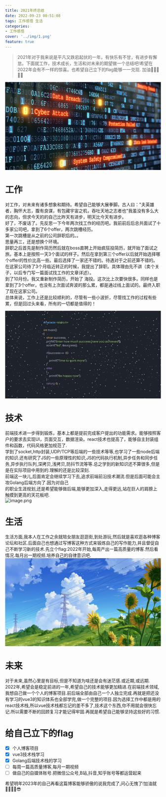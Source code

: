 ```yaml
---
title: 2021年终总结
date: 2022-09-23 00:51:08
tags: 工作感悟 生活
categories:
- 工作感悟
cover: '../img/1.png'
feature: true
---
```




> 2021年对于我来说是平凡又跌宕起伏的一年，有快乐有不甘，有进步有懈怠。下面就工作，技术成长，生活和对未来的期望做一个总结吧!希望在2022年会有不一样的惊喜。也希望自己立下的flag能够一一兑现. 
> 加油🐱‍💻🎈🎈🎈

![image.png](../img/5.png)
<a name="FKyNF"></a>
# 工作

对工作，对未来有诸多想象和期待。希望自己能够大展拳脚。古人曰："夫英雄者，胸怀大志，腹有良谋，有包藏宇宙之机，吞吐天地之志者也"我虽没有多么大的志向，但求今天的的自己比昨天有进步，明天比今天有进步。<br />
好了，不废话了。先反思一下今年两次找工作的经历吧。我前前后后总共面试了十多家公司吧，拿到了6个offer，两次跳槽经历。<br />第一次跳槽是从之前的公司辞职后的。。<br />思量再三，还是想换个环境。<br />辞职之后首先是制作简历然后就在boss直聘上开始疯狂投简历，就开始了面试之旅。基本上是按照一天3个面试的样子。然后在拿到第三个offer以后就开始选择哪个offer的性价比高一些。最后选择了一家还不错的。待遇对于之前还算不错的。<br />在这家公司待了3个月临近转正的时候，我提出了辞职。具体理由先不讲（卖个关子，以后专门写一篇面试找工作的文章详述）。<br />到了10月份。我又重新制作简历，开始了 海投。这次比上次要快很多。同样也是拿到了3个offer，也没有上次面试奔波的那么累，都是通过线上面试的。最终入职了现在这家公司。<br />总体来说，工作上还是比较顺利的，尽管有一些小波折，尽管找工作的过程有些累，但是回过头来看，所有的一切都是值得的！

![image.png](../img/6.png)
<a name="bkWIA"></a>
# 技术
前端技术进一步得到锻炼，基本上都是提前完成客户提出的功能需求。能够按照客户的要求去实现UI，页面交互，数据渲染。react技术也提高了，能够自主封装组件和函数，代码风格更加规范了.<br />学到了socket,http封装,UDP/TCP等后端的一些技术等等,也学习了一些node后端的知识.还有研究了JS的一些原理性的知识,JS的代码执行机制,异步任务和同步任务,异步执行队列,深拷贝,浅拷贝,防抖节流等等.总之学到的新知识还不算很多,但是是在实际项目中用到的.理解的还是比较深刻.<br />前端这一块儿,后面肯定会继续学习下去,追求前端前沿技术潮流.但是后面可能会主攻Golang后端方向了.因为对自己<br />的职业生涯规划,还是希望能够做后端,能够更加深入,走得更远,站在巨人的肩膀上触摸到更高的天花板吧.<br />
![image.png](../img/7.png)
<a name="i3JMc"></a>
# 生活
生活方面,我本人在工作之余就陪女朋友逛逛街,到处游玩,然后就是喜欢逛各种博客论坛和社区.后面自己也想通过写博客这种方式来锻炼自己的写作能力,并且督促自己不断学习新的技术.先立个flag:2022年开始,每周产出一篇高质量的博客.然后看情况.每月出一期视频.培养自己的自律意识吧.<br />![image.png](../img/8.png)
<a name="myfxw"></a>
# 未来
对于未来,虽然心里是有目标,但是不知道为啥还是会有迷茫感.或近期,或远期. 2022年,希望会是稳定前进的一年,希望自己的技术能够更加精进.在前端技术领域,我想自己做一个个人的博客项目.前后端全部由自己一个人独立完成.再就是把还没有学习的vue3的知识体系也全部学完,做一个完整的项目.因为选择工作中都是用的react技术栈,所以vue技术栈都忘记的差不多了,技术这个东西,你不用就会很快忘记.所以需要不断的回顾复习才能记得牢固.再就是希望自己能够坚持这些好的习惯.

<a name="tgRi7"></a>
# 给自己立下的flag

- [x] 个人博客项目
- [x] vue3技术栈学习
- [x] Golang后端技术栈的学习
- [ ] 每周一篇高质量博客,每月一期视频
- [ ] 做自己的自媒体账号.把微信公众号,B站,抖音,知乎账号等都运营起来

希望明年2023年的自己再看这篇博客能够骄傲的说我完成了,问心无愧了!加油就🐱‍🚀🐱‍🏍😎
